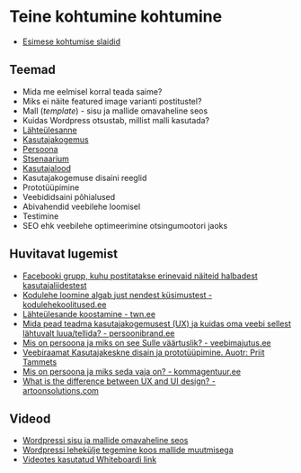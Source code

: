 # Teine kohtumine kohtumine

- [Esimese kohtumise slaidid](../../lessons/lesson_02/slaidid.pdf)

## Teemad

- Mida me eelmisel korral teada saime?
- Miks ei näite featured image varianti postitustel?
- Mall (*template*) - sisu ja mallide omavaheline seos
- Kuidas Wordpress otsustab, millist malli kasutada?
- [Lähteülesanne](../../concepts/lähteülesanne/about.md)
- [Kasutajakogemus](../../concepts/kasutajakogemuseDisain/about.md)
- [Persoona](../../concepts/persoona/about.md)
- [Stsenaarium](../../concepts/stsenaarium/about.md)
- [Kasutajalood](../../concepts/kasutajalood/about.md)
- Kasutajakogemuse disaini reeglid
- Prototüüpimine
- Veebididsaini põhialused
- Abivahendid veebilehe loomisel
- Testimine
- SEO ehk veebilehe optimeerimine otsingumootori jaoks


## Huvitavat lugemist
- [Facebooki grupp, kuhu postitatakse erinevaid näiteid halbadest kasutajaliidestest](https://www.facebook.com/groups/399112867610583)
- [Kodulehe loomine algab just nendest küsimustest - kodulehekoolitused.ee](https://kodulehekoolitused.ee/kodulehe-loomine-algab-nendest-kusimustest)
- [Lähteülesande koostamine - twn.ee](https://blog.twn.ee/et/lahteulesande-koostamine)
- [Mida pead teadma kasutajakogemusest (UX) ja kuidas oma veebi sellest lähtuvalt luua/tellida? - persoonibrand.ee](https://persoonibrand.ee/mida-pead-teadma-kasutajakogemusest-ux-ja-ui/)
- [Mis on persoona ja miks on see Sulle väärtuslik? - veebimajutus.ee](https://www.veebimajutus.ee/blogi/ekspert-mis-on-persona-ning-miks-on-see-sulle-vaartuslik)
- [Veebiraamat Kasutajakeskne disain ja prototüüpimine. Auotr: Priit Tammets]( https://web.htk.tlu.ee/digitaru/disain/)
- [Mis on persoona ja miks seda vaja on? - kommagentuur.ee]( https://kommagentuur.ee/2021/07/14/mis-on-persoona-ja-miks-seda-vaja-on/)
- [What is the difference between UX and UI design? - artoonsolutions.com](https://artoonsolutions.com/difference-between-ux-and-ui-design/)
  
## Videod

- [Wordpressi sisu ja mallide omavaheline seos](https://www.youtube.com/watch?v=fq5XM90Tu0g)
- [Wordpressi lehekülje tegemine koos mallide muutmisega](https://www.youtube.com/watch?v=Htvvvfm5afA)
- [Videotes kasutatud Whiteboardi link](https://miro.com/app/board/uXjVOzhaWy4=/)